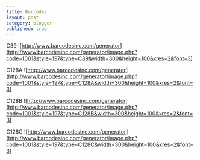 ```yaml
---
title: Barcodes
layout: post
category: blogger
published: true
---
```


C39 ![http://www.barcodesinc.com/generator](http://www.barcodesinc.com/generator/image.php?code=1001&style=197&type=C39&width=300&height=100&xres=2&font=3)

C128A ![http://www.barcodesinc.com/generator](http://www.barcodesinc.com/generator/image.php?code=1001&style=197&type=C128A&width=300&height=100&xres=2&font=3)

C128B ![http://www.barcodesinc.com/generator](http://www.barcodesinc.com/generator/image.php?code=1001&style=197&type=C128B&width=300&height=100&xres=2&font=3)

C128C ![http://www.barcodesinc.com/generator](http://www.barcodesinc.com/generator/image.php?code=1001&style=197&type=C128C&width=300&height=100&xres=2&font=3)
